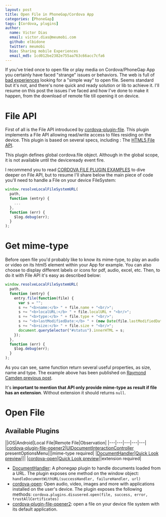 ```yaml
---
layout: post
title: Open File in PhoneGap/Cordova App 
categories: [PhoneGap]
tags: [Cordova, plugins]
author:
  name: Victor Dias
  email: victor.dias@meumobi.com
  github: elbidone
  twitter: meumobi
  bio: Sharing mobile Experiences
  email_md5: 1cd012be2382e755aa763c66acc7cfa6
---
```


If you've tried once to open file or play media on Cordova/PhoneGap App you certainly have faced "strange" issues or behaviors. The web is full of [bad experiences](https://www.raymondcamden.com/2016/06/26/linking-to-pdfs-in-cordova-apps/) looking for a "simple way" to open file. Seems standard but it's not, and there's none quick and ready solution or lib to achieve it.
I'll resume on this post the issues I've faced and how I've done to make it happen, from the download of remote file till opening it on device.

# File API
First of all is the File API introduced by [cordova-plugin-file]. This plugin implements a File API allowing read/write access to files residing on the device. This plugin is based on several specs, including : The [HTML5 File API](http://www.w3.org/TR/FileAPI/). 

This plugin defines global cordova.file object.
Although in the global scope, it is not available until the deviceready event fire.

I recommend you to read [CORDOVA FILE PLUGIN EXAMPLES](https://www.neontribe.co.uk/cordova-file-plugin-examples/) to dive deeper on File API, but to resume I'll share below the main piece of code you'll need to handle a File on your device FileSystem:

```javascript
window.resolveLocalFileSystemURL(
  path, 
  function (entry) {
    ...
  }, 
  function (err) {
    $log.debug(err);
  }
);
```

# Get mime-type
Before open file you'd probably like to know its mime-type, to play an audio or video on its html5 element within your App for example. You can also choose to display different labels or icons for pdf, audio, excel, etc.
Then, to do it with File API it's easy as described below: 

```javascript
window.resolveLocalFileSystemURL(
  path, 
  function (entry) {
    entry.file(function(file) {
      var s = "";
      s += "<b>name:</b> " + file.name + "<br/>";
      s += "<b>localURL:</b> " + file.localURL + "<br/>";
      s += "<b>type:</b> " + file.type + "<br/>";
      s += "<b>lastModifiedDate:</b> " + (new Date(file.lastModifiedDate)) + "<br/>";
      s += "<b>size:</b> " + file.size + "<br/>"; 
      document.querySelector("#status").innerHTML = s;
    });
  }, 
  function (err) {
    $log.debug(err);
  }
);
```

As you can see, same function return several useful properties, as size, name and type.
The example above has been published on [Raymond Camden previous post](https://www.raymondcamden.com/2014/08/18/PhoneGapCordova-Example-Getting-File-Metadata-and-an-update-to-the-FAQ/).

It's **important to mention that API only provide mime-type as result if file has an extension**. Without extension it should returns `null`.
 
# Open File
## Available Plugins

||iOS|Android|Local File|Remote File|Observation|
|---|---|---|---|---|
|[cordova-plugin-file-opener2]|[UIDocumentInteractionController](https://developer.apple.com/reference/uikit/uidocumentinteractioncontroller) presentOptionsMenu|||mime-type required|
|[DocumentHandler]|[Quick Look preview]|||
|[cordova-open]|[Quick Look preview]||extension required|

* [DocumentHandler]: A phonegap plugin to handle documents loaded from a URL. The plugin exposes one method on the window object: `handleDocumentWithURL(successHandler, failureHandler, url)`
* [cordova-open]: Open audio, video, images and more with applications installed on the user's device. The plugin exposes the following methods: `cordova.plugins.disusered.open(file, success, error, trustAllCertificates)`
* [cordova-plugin-file-opener2]: open a file on your device file system with its default application.


[DocumentHandler]: https://github.com/ti8m/DocumentHandler
[cordova-open]: https://www.npmjs.com/package/cordova-open
[Quick Look preview]: https://developer.apple.com/reference/quicklook/qlpreviewcontroller#overview 
[cordova-plugin-file-opener2]: https://www.npmjs.com/package/cordova-plugin-file-opener2
[cordova-plugin-file]: https://www.npmjs.com/package/cordova-plugin-file